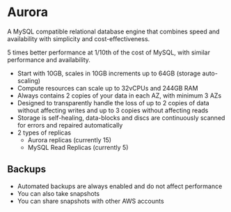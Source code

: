 # Aurora

A MySQL compatible relational database engine that combines speed and availability with simplicity and cost-effectiveness.

5 times better performance at 1/10th of the cost of MySQL, with similar performance and availability.

- Start with 10GB, scales in 10GB increments up to 64GB (storage auto-scaling)
- Compute resources can scale up to 32vCPUs and 244GB RAM
- Always contains 2 copies of your data in each AZ, with minimum 3 AZs
- Designed to transparently handle the loss of up to 2 copies of data without affecting writes and up to 3 copies without affecting reads
- Storage is self-healing, data-blocks and discs are continuously scanned for errors and repaired automatically
- 2 types of replicas
  - Aurora replicas (currently 15)
  - MySQL Read Replicas (currently 5)

## Backups
- Automated backups are always enabled and do not affect performance
- You can also take snapshots
- You can share snapshots with other AWS accounts